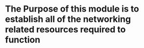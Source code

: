 # The Purpose of this module is to establish all of the networking related resources required to function #